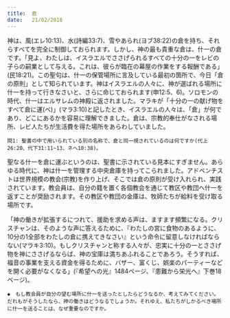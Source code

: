 ```yaml
---
title:  倉
date:   21/02/2018
---
```


神は、風(エレ10:13)、水(詩編33:7)、雪やあられ(ヨブ38:22)の倉を持ち、それらすべてを完全に制御しておられます。しかし、神の最も貴重な倉は、什一の倉です。「見よ、わたしは、イスラエルでささげられるすべての十分の一をレビの子らの嗣業として与える。これは、彼らが臨在の幕屋の作業をする報酬である」(民18:21)。この聖句は、什一の保管場所に言及している最初の箇所で、今日「倉の原則」として知られています。神はイスラエルの人々に、神が選ばれる場所に什一を持って行きなさいと、さらに命じておられます(申12:5、6)。ソロモンの時代、什一はエルサレムの神殿に返されました。マラキが「十分の一の献げ物をすべて倉に運(べ)」(マラ3:10)と記したとき、イスラエルの人々は、「倉」が何であり、どこにあるかを容易に理解できました。倉は、宗教的奉仕がなされる場所、レビ人たちが生活費を得た場所をあらわしていました。

`問1: 聖書の中で用いられている別の名称で、倉と同一視されているのは何ですか(代上26:20、代下31:11~13、ネヘ10:38)。`

聖なる什一を倉に運ぶというのは、聖書に示されている見本にすぎません。あらゆる時代に、神は什一を管理する中央倉庫を持ってこられました。アドベンチストは世界規模の教会(宗教)を作り上げ、そこでは倉の原則が受け入れられ、実践されています。教会員は、自分の籍を置く各個教会を通じて教区や教団へ什一を返すことが奨励されます。その教区や教団の金庫は、牧師たちが給料を受け取る場所です。

「神の働きが拡張するにつれて、援助を求める声は、ますます頻繁になる。クリスチャンは、そのような声に答えるために、『わたしの宮に食物のあるように、10分の1全部をわたしの倉に携えてきなさい』という命令に留意しなければならない(マラキ3:10)。もしクリスチャンと称する人々が、忠実に十分の一とささげ物を神にささげるならば、神の宝庫は満ちあふれることであろう。そうすれば、福音の事業を支える資金を得るために、バザー、富くじ、娯楽のパーティーなどを開く必要がなくなる」(『希望への光』1484ページ、『患難から栄光へ』下巻18ページ)。

`◆　もし教会員が自分の望む場所に什一を送ったとしたらどうなるか、考えてみてください。だれもがそうしたなら、神の働きはどうなるでしょうか。それゆえ、私たちがしかるべき場所に什一を送ることは、なぜ重要なのですか。`
